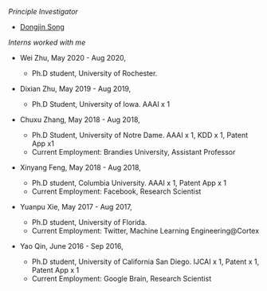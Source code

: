 
*Principle Investigator*
* [Dongjin Song](https://songdj.github.io/)



*Interns worked with me*

* Wei Zhu, May 2020 - Aug 2020,
  - Ph.D student, University of Rochester.

* Dixian Zhu, May 2019 - Aug 2019,
  - Ph.D Student, University of Iowa. AAAI x 1

* Chuxu Zhang, May 2018 - Aug 2018,
  - Ph.D Student, University of Notre Dame. AAAI x 1, KDD x 1, Patent App x1
  - Current Employment: Brandies University, Assistant Professor

* Xinyang Feng, May 2018 - Aug 2018,
  - Ph.D student, Columbia University. AAAI x 1, Patent App x 1
  - Current Employment: Facebook, Research Scientist

* Yuanpu Xie, May 2017 - Aug 2017,
  - Ph.D student, University of Florida.
  - Current Employment: Twitter, Machine Learning Engineering@Cortex

* Yao Qin, June 2016 - Sep 2016,
  - Ph.D student, University of California San Diego. IJCAI x 1, Patent x 1, Patent App x 1
  - Current Employment: Google Brain, Research Scientist
